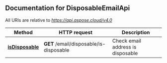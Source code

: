 ## Documentation for DisposableEmailApi

All URIs are relative to *https://api.aspose.cloud/v4.0*

Method | HTTP request | Description
------ | ------------ | -----------
[**isDisposable**](DisposableEmailApi.md#isDisposable) | **GET** /email/disposable/is-disposable | Check email address is disposable             
